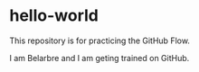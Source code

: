 # hello-world
This repository is for practicing the GitHub Flow.

I am Belarbre and I am geting trained on GitHub.
